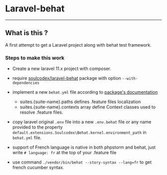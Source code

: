 # Laravel-behat

---

## What is this ? 

A first attempt to get a Laravel project along with behat test framework.

### Steps to make this work

- Create a new laravel 11.x project with composer.
- require [soulcodex/laravel-behat](https://github.com/soulcodex/laravel-behat) package with option `--with-dependencies`
- implement a new `behat.yml` file according to
  [package's documentation](https://github.com/soulcodex/laravel-behat/blob/main/README.md)
  - suites.{suite-name}.paths defines .feature files localization
  - suites.{suite-name}.contexts array define Context classes used to resolve .feature files.
- copy laravel original `.env` file into a new `.env.behat` file or any name provided to the property 
`default.extensions.Soulcodex\Behat.kernel.environment_path` in `behat.yml` file.

- support of French language is native in both phpstorm and behat, just write `# language: fr` at the top of your
.feature file
- use command `./vendor/bin/behat --story-syntax --lang=fr` to get french cucumber syntax.
